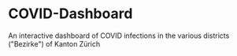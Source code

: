 # COVID-Dashboard
An interactive dashboard of COVID infections in the various districts ("Bezirke") of Kanton Zürich
